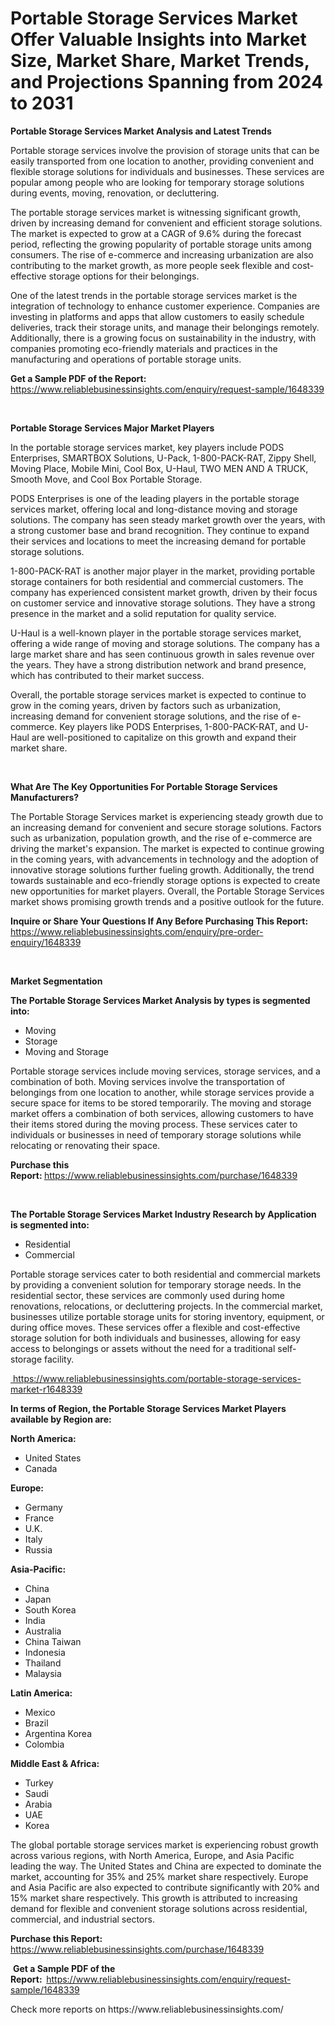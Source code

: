 <p><h1>Portable Storage Services Market Offer Valuable Insights into Market Size, Market Share, Market Trends, and Projections Spanning from 2024 to 2031</h1></p><p><strong>Portable Storage Services Market Analysis and Latest Trends</strong></p>
<p><p>Portable storage services involve the provision of storage units that can be easily transported from one location to another, providing convenient and flexible storage solutions for individuals and businesses. These services are popular among people who are looking for temporary storage solutions during events, moving, renovation, or decluttering.</p><p>The portable storage services market is witnessing significant growth, driven by increasing demand for convenient and efficient storage solutions. The market is expected to grow at a CAGR of 9.6% during the forecast period, reflecting the growing popularity of portable storage units among consumers. The rise of e-commerce and increasing urbanization are also contributing to the market growth, as more people seek flexible and cost-effective storage options for their belongings.</p><p>One of the latest trends in the portable storage services market is the integration of technology to enhance customer experience. Companies are investing in platforms and apps that allow customers to easily schedule deliveries, track their storage units, and manage their belongings remotely. Additionally, there is a growing focus on sustainability in the industry, with companies promoting eco-friendly materials and practices in the manufacturing and operations of portable storage units.</p></p>
<p><strong>Get a Sample PDF of the Report:&nbsp;</strong> <a href="https://www.reliablebusinessinsights.com/enquiry/request-sample/1648339">https://www.reliablebusinessinsights.com/enquiry/request-sample/1648339</a></p>
<p>&nbsp;</p>
<p><strong>Portable Storage Services Major Market Players</strong></p>
<p><p>In the portable storage services market, key players include PODS Enterprises, SMARTBOX Solutions, U-Pack, 1-800-PACK-RAT, Zippy Shell, Moving Place, Mobile Mini, Cool Box, U-Haul, TWO MEN AND A TRUCK, Smooth Move, and Cool Box Portable Storage. </p><p>PODS Enterprises is one of the leading players in the portable storage services market, offering local and long-distance moving and storage solutions. The company has seen steady market growth over the years, with a strong customer base and brand recognition. They continue to expand their services and locations to meet the increasing demand for portable storage solutions.</p><p>1-800-PACK-RAT is another major player in the market, providing portable storage containers for both residential and commercial customers. The company has experienced consistent market growth, driven by their focus on customer service and innovative storage solutions. They have a strong presence in the market and a solid reputation for quality service.</p><p>U-Haul is a well-known player in the portable storage services market, offering a wide range of moving and storage solutions. The company has a large market share and has seen continuous growth in sales revenue over the years. They have a strong distribution network and brand presence, which has contributed to their market success.</p><p>Overall, the portable storage services market is expected to continue to grow in the coming years, driven by factors such as urbanization, increasing demand for convenient storage solutions, and the rise of e-commerce. Key players like PODS Enterprises, 1-800-PACK-RAT, and U-Haul are well-positioned to capitalize on this growth and expand their market share.</p></p>
<p>&nbsp;</p>
<p><strong>What Are The Key Opportunities For Portable Storage Services Manufacturers?</strong></p>
<p><p>The Portable Storage Services market is experiencing steady growth due to an increasing demand for convenient and secure storage solutions. Factors such as urbanization, population growth, and the rise of e-commerce are driving the market's expansion. The market is expected to continue growing in the coming years, with advancements in technology and the adoption of innovative storage solutions further fueling growth. Additionally, the trend towards sustainable and eco-friendly storage options is expected to create new opportunities for market players. Overall, the Portable Storage Services market shows promising growth trends and a positive outlook for the future.</p></p>
<p><strong>Inquire or Share Your Questions If Any Before Purchasing This Report:</strong> <a href="https://www.reliablebusinessinsights.com/enquiry/pre-order-enquiry/1648339">https://www.reliablebusinessinsights.com/enquiry/pre-order-enquiry/1648339</a></p>
<p>&nbsp;</p>
<p><strong>Market Segmentation</strong></p>
<p><strong>The Portable Storage Services Market Analysis by types is segmented into:</strong></p>
<p><ul><li>Moving</li><li>Storage</li><li>Moving and Storage</li></ul></p>
<p><p>Portable storage services include moving services, storage services, and a combination of both. Moving services involve the transportation of belongings from one location to another, while storage services provide a secure space for items to be stored temporarily. The moving and storage market offers a combination of both services, allowing customers to have their items stored during the moving process. These services cater to individuals or businesses in need of temporary storage solutions while relocating or renovating their space.</p></p>
<p><strong>Purchase this Report:&nbsp;</strong><a href="https://www.reliablebusinessinsights.com/purchase/1648339">https://www.reliablebusinessinsights.com/purchase/1648339</a></p>
<p>&nbsp;</p>
<p><strong>The Portable Storage Services Market Industry Research by Application is segmented into:</strong></p>
<p><ul><li>Residential</li><li>Commercial</li></ul></p>
<p><p>Portable storage services cater to both residential and commercial markets by providing a convenient solution for temporary storage needs. In the residential sector, these services are commonly used during home renovations, relocations, or decluttering projects. In the commercial market, businesses utilize portable storage units for storing inventory, equipment, or during office moves. These services offer a flexible and cost-effective storage solution for both individuals and businesses, allowing for easy access to belongings or assets without the need for a traditional self-storage facility.</p></p>
<p><a href="https://www.reliablebusinessinsights.com/portable-storage-services-market-r1648339">&nbsp;https://www.reliablebusinessinsights.com/portable-storage-services-market-r1648339</a></p>
<p><strong>In terms of Region, the Portable Storage Services Market Players available by Region are:</strong></p>
<p>
    <p> <strong> North America: </strong>
        <ul>
            <li>United States</li>
            <li>Canada</li>
        </ul>
        </p> 
    <p> <strong> Europe: </strong>
        <ul>
            <li>Germany</li>
            <li>France</li>
            <li>U.K.</li>
            <li>Italy</li>
            <li>Russia</li>
        </ul>
        </p> 
    <p> <strong> Asia-Pacific: </strong>
        <ul>
            <li>China</li>
            <li>Japan</li>
            <li>South Korea</li>
            <li>India</li>
            <li>Australia</li>
            <li>China Taiwan</li>
            <li>Indonesia</li>
            <li>Thailand</li>
            <li>Malaysia</li>
        </ul>
        </p> 
    <p> <strong> Latin America: </strong>
        <ul>
            <li>Mexico</li>
            <li>Brazil</li>
            <li>Argentina Korea</li>
            <li>Colombia</li>
        </ul>
        </p> 
    <p> <strong> Middle East & Africa: </strong>
        <ul>
            <li>Turkey</li>
            <li>Saudi</li>
            <li>Arabia</li>
            <li>UAE</li>
            <li>Korea</li>
        </ul>
    </p>
    </p>
<p><p>The global portable storage services market is experiencing robust growth across various regions, with North America, Europe, and Asia Pacific leading the way. The United States and China are expected to dominate the market, accounting for 35% and 25% market share respectively. Europe and Asia Pacific are also expected to contribute significantly with 20% and 15% market share respectively. This growth is attributed to increasing demand for flexible and convenient storage solutions across residential, commercial, and industrial sectors.</p></p>
<p><strong>Purchase this Report: </strong><a href="https://www.reliablebusinessinsights.com/purchase/1648339">https://www.reliablebusinessinsights.com/purchase/1648339</a></p>
<p>&nbsp;<strong>Get a Sample PDF of the Report:&nbsp;&nbsp;</strong><a href="https://www.reliablebusinessinsights.com/enquiry/request-sample/1648339">https://www.reliablebusinessinsights.com/enquiry/request-sample/1648339</a></p>
<p><strong></strong></p>
<p>Check more reports on https://www.reliablebusinessinsights.com/</p>